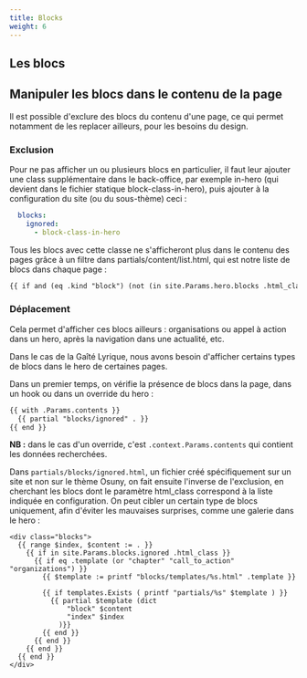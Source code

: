 ```yaml
---
title: Blocks
weight: 6
---
```


## Les blocs



## Manipuler les blocs dans le contenu de la page

Il est possible d'exclure des blocs du contenu d'une page, ce qui permet notamment de les replacer ailleurs, pour les besoins du design.

### Exclusion

Pour ne pas afficher un ou plusieurs blocs en particulier, il faut leur ajouter une class supplémentaire dans le back-office, par exemple in-hero (qui devient dans le fichier statique block-class-in-hero), puis ajouter à la configuration du site (ou du sous-thème) ceci :

```yml {filename="config.yml"}
  blocks:
    ignored:
      - block-class-in-hero
```

Tous les blocs avec cette classe ne s'afficheront plus dans le contenu des pages grâce à un filtre dans partials/content/list.html, qui est notre liste de blocs dans chaque page : 

```html {filename="partials/content/list.html"}
{{ if and (eq .kind "block") (not (in site.Params.hero.blocks .html_class) )}}
```

### Déplacement

Cela permet d'afficher ces blocs ailleurs : organisations ou appel à action dans un hero, après la navigation dans une actualité, etc.

Dans le cas de la Gaîté Lyrique, nous avons besoin d'afficher certains types de blocs dans le hero de certaines pages.

Dans un premier temps, on vérifie la présence de blocs dans la page, dans un hook ou dans un override du hero :

```html
{{ with .Params.contents }}
  {{ partial "blocks/ignored" . }}
{{ end }}
```

**NB :** dans le cas d'un override, c'est `.context.Params.contents` qui contient les données recherchées.

Dans `partials/blocks/ignored.html`, un fichier créé spécifiquement sur un site et non sur le thème Osuny, on fait ensuite l'inverse de l'exclusion, en cherchant les blocs dont le paramètre html_class correspond à la liste indiquée en configuration. On peut cibler un certain type de blocs uniquement, afin d'éviter les mauvaises surprises, comme une galerie dans le hero :

```
<div class="blocks">
  {{ range $index, $content := . }}
    {{ if in site.Params.blocks.ignored .html_class }}
      {{ if eq .template (or "chapter" "call_to_action" "organizations") }}
        {{ $template := printf "blocks/templates/%s.html" .template }}
  
        {{ if templates.Exists ( printf "partials/%s" $template ) }}
          {{ partial $template (dict
              "block" $content
              "index" $index
            )}}
        {{ end }}
      {{ end }}
    {{ end }}
  {{ end }}
</div>
```